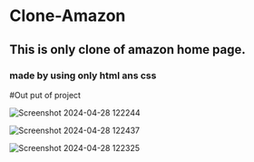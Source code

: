 ﻿# Clone-Amazon
 ## This is only clone of amazon home page.
 ### made by using only html ans css
 #Out put of project
 
![Screenshot 2024-04-28 122244](https://github.com/code-bymanish/Clone-Amazon/assets/167522780/8746587e-e6cb-4212-8519-22a83a453abf)


![Screenshot 2024-04-28 122437](https://github.com/code-bymanish/Clone-Amazon/assets/167522780/0d69cbaa-0c05-4b4a-8020-8ffdf1b71e60)

![Screenshot 2024-04-28 122325](https://github.com/code-bymanish/Clone-Amazon/assets/167522780/de582d2f-4896-40d9-bc0d-74081691557c)
